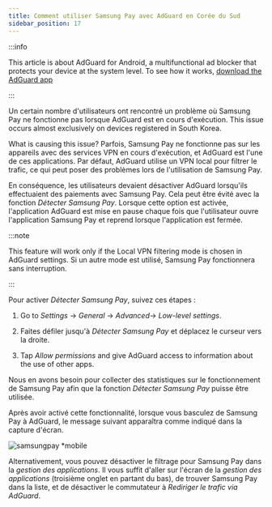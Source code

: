 ```yaml
---
title: Comment utiliser Samsung Pay avec AdGuard en Corée du Sud
sidebar_position: 17
---
```


:::info

This article is about AdGuard for Android, a multifunctional ad blocker that protects your device at the system level. To see how it works, [download the AdGuard app](https://agrd.io/download-kb-adblock)

:::

Un certain nombre d'utilisateurs ont rencontré un problème où Samsung Pay ne fonctionne pas lorsque AdGuard est en cours d'exécution. This issue occurs almost exclusively on devices registered in South Korea.

What is causing this issue? Parfois, Samsung Pay ne fonctionne pas sur les appareils avec des services VPN en cours d'exécution, et AdGuard est l'une de ces applications. Par défaut, AdGuard utilise un VPN local pour filtrer le trafic, ce qui peut poser des problèmes lors de l'utilisation de Samsung Pay.

En conséquence, les utilisateurs devaient désactiver AdGuard lorsqu'ils effectuaient des paiements avec Samsung Pay. Cela peut être évité avec la fonction *Détecter Samsung Pay*. Lorsque cette option est activée, l'application AdGuard est mise en pause chaque fois que l'utilisateur ouvre l'application Samsung Pay et reprend lorsque l'application est fermée.

:::note

This feature will work only if the Local VPN filtering mode is chosen in AdGuard settings. Si un autre mode est utilisé, Samsung Pay fonctionnera sans interruption.

:::

Pour activer *Détecter Samsung Pay*, suivez ces étapes :

1. Go to *Settings* → *General* → *Advanced*→ *Low-level settings*.

1. Faites défiler jusqu'à *Détecter Samsung Pay* et déplacez le curseur vers la droite.

1. Tap *Allow permissions* and give AdGuard access to information about the use of other apps.

Nous en avons besoin pour collecter des statistiques sur le fonctionnement de Samsung Pay afin que la fonction *Détecter Samsung Pay* puisse être utilisée.

Après avoir activé cette fonctionnalité, lorsque vous basculez de Samsung Pay à AdGuard, le message suivant apparaîtra comme indiqué dans la capture d'écran.

![samsungpay *mobile](https://cdn.adtidy.org/content/kb/ad_blocker/android/solving_problems/samsungpay-with-adguard-in-south-korea/samsung_pay.png)

Alternativement, vous pouvez désactiver le filtrage pour Samsung Pay dans la *gestion des applications*. Il vous suffit d'aller sur l'écran de la *gestion des applications* (troisième onglet en partant du bas), de trouver Samsung Pay dans la liste, et de désactiver le commutateur à *Rediriger le trafic via AdGuard*.
